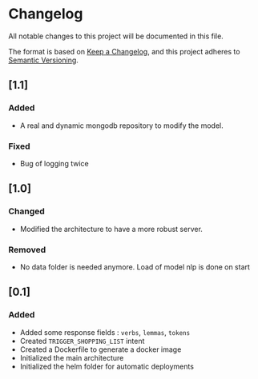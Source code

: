 # Changelog
All notable changes to this project will be documented in this file.

The format is based on [Keep a Changelog](https://keepachangelog.com/en/1.0.0/),
and this project adheres to [Semantic Versioning](https://semver.org/spec/v2.0.0.html).

##  [1.1]
###  Added
- A real and dynamic mongodb repository to modify the model.

###  Fixed
- Bug of logging twice

##  [1.0]
###  Changed
- Modified the architecture to have a more robust server.

###  Removed
- No data folder is needed anymore. Load of model nlp is done on start

##  [0.1]
###  Added
- Added some response fields : ``verbs``, ``lemmas``, ``tokens``
- Created ``TRIGGER_SHOPPING_LIST`` intent
- Created a Dockerfile to generate a docker image
- Initialized the main architecture
- Initialized the helm folder for automatic deployments
